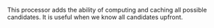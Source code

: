 This processor adds the ability of computing and caching all possible candidates. It is useful when we know all candidates upfront.